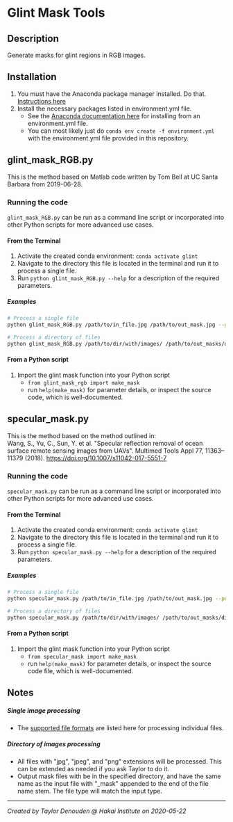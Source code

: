 # Glint Mask Tools

## Description 
Generate masks for glint regions in RGB images.

## Installation
1. You must have the Anaconda package manager installed. Do that. [Instructions here](https://docs.conda.io/projects/conda/en/latest/user-guide/install/index.html)
2. Install the necessary packages listed in environment.yml file. 
    - See the [Anaconda documentation here](https://docs.conda.io/projects/conda/en/latest/user-guide/tasks/manage-environments.html#create-env-from-file) for installing from an environment.yml file. 
    - You can most likely just do `conda env create -f environment.yml` with the environment.yml file provided in this repository.

## glint_mask_RGB.py
This is the method based on Matlab code written by Tom Bell at UC Santa Barbara from 2019-06-28.

### Running the code
`glint_mask_RGB.py` can be run as a command line script or incorporated into other Python scripts for more advanced use cases.

#### From the Terminal
1. Activate the created conda environment: `conda activate glint`
2. Navigate to the directory this file is located in the terminal and run it to process a single file.
3. Run `python glint_mask_RGB.py --help` for a description of the required parameters.

##### Examples
```bash
# Process a single file
python glint_mask_RGB.py /path/to/in_file.jpg /path/to/out_mask.jpg --glint_threshold 0.5

# Process a directory of files
python glint_mask_RGB.py /path/to/dir/with/images/ /path/to/out_masks/dir/ --glint_threshold 0.5
```

#### From a Python script
1. Import the glint mask function into your Python script
    - `from glint_mask_rgb import make_mask`
    - run `help(make_mask)` for parameter details, or inspect the source code, which is well-documented.


## specular_mask.py

This is the method based on the method outlined in:\
Wang, S., Yu, C., Sun, Y. et al. "Specular reflection removal of ocean surface remote sensing images from UAVs". Multimed Tools Appl 77, 11363–11379 (2018). https://doi.org/10.1007/s11042-017-5551-7

### Running the code
`specular_mask.py` can be run as a command line script or incorporated into other Python scripts for more advanced use cases.

#### From the Terminal
1. Activate the created conda environment: `conda activate glint`
2. Navigate to the directory this file is located in the terminal and run it to process a single file.
3. Run `python specular_mask.py --help` for a description of the required parameters.

##### Examples
```bash
# Process a single file
python specular_mask.py /path/to/in_file.jpg /path/to/out_mask.jpg --percent_diffuse 0.2 --mask_thresh 0.5

# Process a directory of files
python specular_mask.py /path/to/dir/with/images/ /path/to/out_masks/dir/ --percent_diffuse 0.2 --mask_thresh 0.5
```

#### From a Python script
1. Import the glint mask function into your Python script
    - `from specular_mask import make_mask`
    - run `help(make_mask)` for parameter details, or inspect the source code file, which is well-documented.
    
## Notes
##### Single image processing
- The [supported file formats](https://pillow.readthedocs.io/en/stable/handbook/image-file-formats.html) are listed here for processing individual files.

##### Directory of images processing
- All files with "jpg", "jpeg", and "png" extensions will be processed. This can be extended as needed if you ask Taylor to do it.
- Output mask files with be in the specified directory, and have the same name as the input file with "_mask" appended to the end of the file name stem. The file type will match the input type.


---
*Created by Taylor Denouden @ Hakai Institute on 2020-05-22*